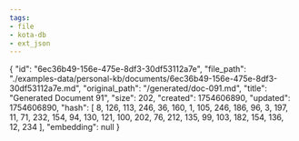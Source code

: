 ```yaml
---
tags:
- file
- kota-db
- ext_json
---
```

{
  "id": "6ec36b49-156e-475e-8df3-30df53112a7e",
  "file_path": "./examples-data/personal-kb/documents/6ec36b49-156e-475e-8df3-30df53112a7e.md",
  "original_path": "/generated/doc-091.md",
  "title": "Generated Document 91",
  "size": 202,
  "created": 1754606890,
  "updated": 1754606890,
  "hash": [
    8,
    126,
    113,
    246,
    36,
    160,
    1,
    105,
    246,
    186,
    96,
    3,
    197,
    11,
    71,
    232,
    154,
    94,
    130,
    121,
    100,
    202,
    76,
    212,
    135,
    99,
    103,
    182,
    154,
    136,
    12,
    234
  ],
  "embedding": null
}